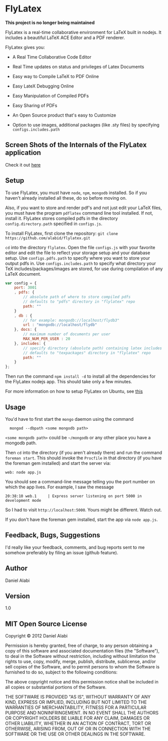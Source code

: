 FlyLatex
========

**This project is no longer being maintained**

FlyLatex is a real-time collaborative environment for LaTeX built in nodejs.
It includes a beautiful LaTeX ACE Editor and a PDF renderer. 

FlyLatex gives you:

* A Real Time Collaborative Code Editor

* Real Time updates on status and privileges of Latex Documents

* Easy way to Compile LaTeX to PDF Online

* Easy LateX Debugging Online

* Easy Manipulation of Compiled PDFs

* Easy Sharing of PDFs

* An Open Source product that's easy to Customize

* Option to use images, additional packages (like .sty files) by specifying `configs.includes.path`


Screen Shots of the Internals of the FlyLatex application
---------------------------------------------------------

Check it out [here](http://alabidan.wordpress.com/2012/07/31/flylatex-a-real-time-collaborative-environment-some-screen-shots-of-the-app/)

Setup
-----

To use FlyLatex, you must have `node`, `npm`, `mongodb` installed. So if you haven't already installed all these, do so before moving on.

Also, if you want to store and render pdf's and not just edit your LaTeX
files, you must
have the program `pdflatex` command line tool installed. If not, install
it. FlyLatex stores compiled pdfs in the directory 
`config.directory.path` specified in `configs.js`.

To install FlyLatex, first clone the repository: `git clone https://github.com/alabid/flylatex.git`

`cd` into the directory `flylatex`. Open the file `configs.js` with your favorite
editor and edit the file to reflect your storage setup and your database
setup. Use `configs.pdfs.path` to specify where you want to store
your output pdfs in. Use `configs.includes.path` to specify what directory your TeX includes/packages/images are stored, for use during compilation of any LaTeX document.
```js
var config = {
    port: 3001
    , pdfs: {
        // absolute path of where to store compiled pdfs
        // defaults to "pdfs" directory in "flylatex" repo
        path: ""
    }
    , db : {
        // for example: mongodb://localhost/flydb3"
        url : "mongodb://localhost/flydb"
    }, docs: {
        // maximum number of documents per user
        MAX_NUM_PER_USER : 20
    }, includes: {
        // specify directory (absolute path) containing latex includes
        // defaults to "texpackages" directory in "flylatex" repo
        path: ""
    }  
};
```
Then run the command `npm install -d` to install all the dependencies for the
FlyLatex nodejs app. This should take only a few minutes.

For more information on how to setup FlyLatex on Ubuntu, see
[this](http://kaanaksit.wordpress.com/2013/05/10/en-how-to-use-and-install-flylatex-on-ubuntu/)

Usage
-----

You'd have to first start the `mongo` daemon using the command

      mongod --dbpath <some mongodb path>

`<some mongodb path>` could be `~/mongodb` or any other place you have a mongodb
path.

Then `cd` into the directory (if you aren't already there) and run the command
 `foreman start`. This should invoke the `Procfile` in that directory (if you have the foreman gem installed) and start 
the server via:

    web: node app.js

You should see a command-line message telling you the port number on which the app lives. For example, I saw the message

    20:38:10 web.1     | Express server listening on port 5000 in development mode

So I had to visit `http://localhost:5000`. Yours might be different. Watch out.
    
If you don't have the foreman gem installed, start the app via `node app.js`.


Feedback, Bugs, Suggestions
---------------------------

I'd really like your feedback, comments, and bug reports sent to me
somehow preferably by filing an issue (github feature).


Author
------
Daniel Alabi

Version
-------
1.0

MIT Open Source License
-----------------------

Copyright &copy; 2012 Daniel Alabi

Permission is hereby granted, free of charge, to any person obtaining a copy of this software and associated documentation files (the "Software"), to deal in the Software without restriction, including without limitation the rights to use, copy, modify, merge, publish, distribute, sublicense, and/or sell copies of the Software, and to permit persons to whom the Software is furnished to do so, subject to the following conditions:

The above copyright notice and this permission notice shall be included in all copies or substantial portions of the Software.

THE SOFTWARE IS PROVIDED "AS IS", WITHOUT WARRANTY OF ANY KIND, EXPRESS OR IMPLIED, INCLUDING BUT NOT LIMITED TO THE WARRANTIES OF MERCHANTABILITY, FITNESS FOR A PARTICULAR PURPOSE AND NONINFRINGEMENT. IN NO EVENT SHALL THE AUTHORS OR COPYRIGHT HOLDERS BE LIABLE FOR ANY CLAIM, DAMAGES OR OTHER LIABILITY, WHETHER IN AN ACTION OF CONTRACT, TORT OR OTHERWISE, ARISING FROM, OUT OF OR IN CONNECTION WITH THE SOFTWARE OR THE USE OR OTHER DEALINGS IN THE SOFTWARE.
